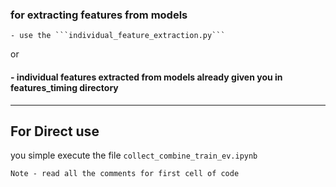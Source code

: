 ### for extracting features from models 
    - use the ```individual_feature_extraction.py```

or 
#### - individual features extracted from models already given you in features_timing directory

---
For Direct use 
---
you simple execute the file ```collect_combine_train_ev.ipynb```

```
Note - read all the comments for first cell of code 
```